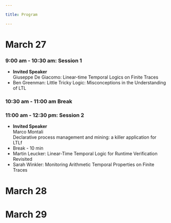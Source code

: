 ```yaml
---

title: Program

---
```


<h1>March 27</h1>


<h3>9:00 am - 10:30 am: Session 1  </h3>
<ul role="list">
    <li> <b>Invited Speaker</b><br>
    	Giuseppe De Giacomo: Linear-time Temporal Logics on Finite Traces</li>
    <li>Ben Greenman: Little Tricky Logic: Misconceptions in the Understanding of LTL </li>

</ul>

<h3>10:30 am - 11:00 am   Break</h3>

<h3>11:00 am - 12:30 pm:  Session 2</h3>
<ul role="list">
    <li> <b>Invited Speaker</b><br> 
        Marco Montali<br>  Declarative process management and mining: a killer application for LTLf</li>
    <li>Break - 10 min</li>
    <li>Martin Leucker: Linear-Time Temporal Logic for Runtime Verification Revisited</li>
    <li>Sarah Winkler: Monitoring Arithmetic Temporal Properties on Finite Traces</li>
</ul>


<h1>March 28</h1>

<h1>March 29</h1>
